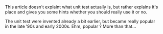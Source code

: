 This article doesn't explaint what unit test actually is, but rather explains it's place and gives you some hints whether you should really use it or no.

The unit test were invented already a bit earlier, but became really popular in the late ’90s and early 2000s.
Ehm, popular ? More than that... 
<!--stackedit_data:
eyJoaXN0b3J5IjpbMTMwMDcyNjI2MywtNzI1MTIxMDUsNDk3OD
E4ODEwLC0yMDg4NzQ2NjEyXX0=
-->